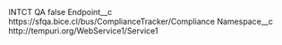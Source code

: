 <?xml version="1.0" encoding="UTF-8"?>
<CustomMetadata xmlns="http://soap.sforce.com/2006/04/metadata" xmlns:xsi="http://www.w3.org/2001/XMLSchema-instance" xmlns:xsd="http://www.w3.org/2001/XMLSchema">
    <label>INTCT QA</label>
    <protected>false</protected>
    <values>
        <field>Endpoint__c</field>
        <value xsi:type="xsd:string">https://sfqa.bice.cl/bus/ComplianceTracker/Compliance</value>
    </values>
    <values>
        <field>Namespace__c</field>
        <value xsi:type="xsd:string">http://tempuri.org/WebService1/Service1</value>
    </values>
</CustomMetadata>
